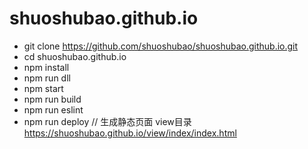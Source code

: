 # shuoshubao.github.io

* git clone https://github.com/shuoshubao/shuoshubao.github.io.git
* cd shuoshubao.github.io
* npm install
* npm run dll
* npm start
* npm run build
* npm run eslint
* npm run deploy // 生成静态页面 view目录 https://shuoshubao.github.io/view/index/index.html

